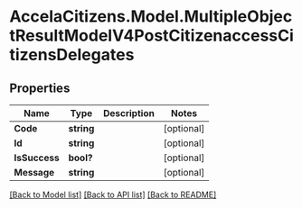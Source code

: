 # AccelaCitizens.Model.MultipleObjectResultModelV4PostCitizenaccessCitizensDelegates
## Properties

Name | Type | Description | Notes
------------ | ------------- | ------------- | -------------
**Code** | **string** |  | [optional] 
**Id** | **string** |  | [optional] 
**IsSuccess** | **bool?** |  | [optional] 
**Message** | **string** |  | [optional] 

[[Back to Model list]](../README.md#documentation-for-models) [[Back to API list]](../README.md#documentation-for-api-endpoints) [[Back to README]](../README.md)


